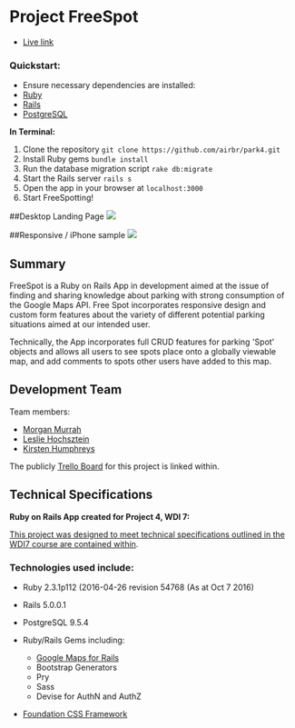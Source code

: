 # Project FreeSpot
  * [Live link](https://freespot.herokuapp.com/)

### Quickstart:

* Ensure necessary dependencies are installed:
 * [Ruby](https://www.tutorialspoint.com/ruby-on-rails/rails-installation.htm)
 * [Rails](https://www.tutorialspoint.com/ruby-on-rails/rails-installation.htm)
 * [PostgreSQL](https://www.tutorialspoint.com/ruby-on-rails/rails-installation.htm)

**In Terminal:**

 1. Clone the repository `git clone https://github.com/airbr/park4.git`
 2. Install Ruby gems `bundle install`
 3. Run the database migration script `rake db:migrate`
 4. Start the Rails server `rails s`
 5. Open the app in your browser at `localhost:3000`
 6. Start FreeSpotting!

 ##Desktop Landing Page
![](http://i.imgur.com/qddjLad.png)

##Responsive / iPhone sample
![](http://i.imgur.com/MlloCuV.png?1)

## Summary

FreeSpot is a Ruby on Rails App in development aimed at the issue of finding and sharing knowledge about parking with strong consumption of the Google Maps API. Free Spot incorporates responsive design and custom form features about the variety of different potential parking situations aimed at our intended user.

Technically, the App incorporates full CRUD features for parking 'Spot' objects and allows all users to see spots place onto a globally viewable map, and add comments to spots other users have added to this map.

## Development Team


Team members:

* [Morgan Murrah](https://github.com/airbr)
* [Leslie Hochsztein](https://github.com/lhochsz)
* [Kirsten Humphreys](https://github.com/kirstenhumphreys)

The publicly [Trello Board](https://trello.com/b/O3ZXyAv8/project4-railsapi) for this project is linked within.



## Technical Specifications

**Ruby on Rails App created for Project 4, WDI 7:**

[This project was designed to meet technical specifications outlined in the WDI7 course are contained within](https://github.com/ATL-WDI-Curriculum/projects/blob/master/project4.md).

### Technologies used include:

* Ruby 2.3.1p112 (2016-04-26 revision 54768 (As at Oct 7 2016)
* Rails 5.0.0.1
* PostgreSQL 9.5.4

* Ruby/Rails Gems including:
	* [Google Maps for Rails](https://github.com/apneadiving/Google-Maps-for-Rails)
	* Bootstrap Generators
	* Pry
	* Sass
  * Devise for AuthN and AuthZ

* [Foundation CSS Framework](http://foundation.zurb.com/)

